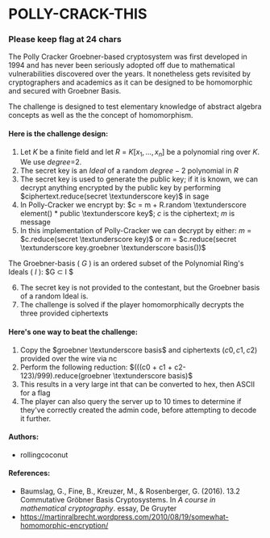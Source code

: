 # POLLY-CRACK-THIS

### Please keep flag at 24 chars

The Polly Cracker Groebner-based cryptosystem was first developed in 1994 and has never been seriously adopted off due to mathematical vulnerabilities discovered over the years. It nonetheless gets revisited by cryptographers and academics as it can be designed to be homomorphic and secured with Groebner Basis.

The challenge is designed to test elementary knowledge of abstract algebra concepts as well as the the concept of homomorphism.

#### Here is the challenge design:

1. Let $K$ be a finite field and let $R$ = $K[x_1 ,\ldots , x_n]$ be a polynomial ring over $K$. We use $degree$=2.
2. The secret key is an $Ideal$ of a random $degree-2$ polynomial in $R$
3. The secret key is used to generate the public key; if it is known, we can decrypt anything encrypted by the public key by performing $ciphertext.reduce(secret \textunderscore key)$ in sage
4. In Polly-Cracker we encrypt by:
			$c = m + R.random \textunderscore element() * public \textunderscore key$;    			$c$ is the ciphertext; $m$ is message
5. In this implementation of Polly-Cracker we can decrypt by either:
           $m$ = $c.reduce(secret \textunderscore key)$
           or
           $m$ = $c.reduce(secret \textunderscore key.groebner \textunderscore basis())$

The Groebner-basis ( $G$ )  is an ordered subset of the Polynomial Ring's Ideals ( $I$ ):
	     $G ⊂ I $

6. The secret key is not provided to the contestant, but the Groebner basis of a random Ideal is.
7. The challenge is solved if the player homomorphically decrypts the three provided ciphertexts


#### Here's one way to beat the challenge:

1. Copy the $groebner \textunderscore basis$ and ciphertexts $(c0,c1,c2)$ provided over the wire via nc
2. Perform the following reduction:
        $(((c0 + c1 + c2- 123)/999).reduce(groebner \textunderscore basis)$
3. This results in a very large int that can be converted to hex, then ASCII for a flag
4. The player can also query the server up to 10 times to determine if they've correctly created the admin code, before attempting to decode it further.

#### Authors:
* rollingcoconut

#### References:
* Baumslag, G., Fine, B., Kreuzer, M., &amp; Rosenberger, G. (2016). 13.2 Commutative Gröbner Basis Cryptosystems. In *A course in mathematical cryptography*. essay, De Gruyter 
* https://martinralbrecht.wordpress.com/2010/08/19/somewhat-homomorphic-encryption/
